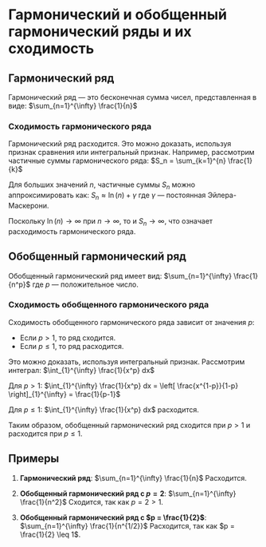 # Гармонический и обобщенный гармонический ряды и их сходимость

## Гармонический ряд

Гармонический ряд — это бесконечная сумма чисел, представленная в виде:
$\sum_{n=1}^{\infty} \frac{1}{n}$

### Сходимость гармонического ряда

Гармонический ряд расходится. Это можно доказать, используя признак сравнения или интегральный признак. Например, рассмотрим частичные суммы гармонического ряда:
$S_n = \sum_{k=1}^{n} \frac{1}{k}$

Для больших значений $n$, частичные суммы $S_n$ можно аппроксимировать как:
$S_n \approx \ln(n) + \gamma$
где $\gamma$ — постоянная Эйлера-Маскерони.

Поскольку $\ln(n) \to \infty$ при $n \to \infty$, то и $S_n \to \infty$, что означает расходимость гармонического ряда.

## Обобщенный гармонический ряд

Обобщенный гармонический ряд имеет вид:
$\sum_{n=1}^{\infty} \frac{1}{n^p}$
где $p$ — положительное число.

### Сходимость обобщенного гармонического ряда

Сходимость обобщенного гармонического ряда зависит от значения $p$:
- Если $p > 1$, то ряд сходится.
- Если $p \leq 1$, то ряд расходится.

Это можно доказать, используя интегральный признак. Рассмотрим интеграл:
$\int_{1}^{\infty} \frac{1}{x^p} dx$

Для $p > 1$:
$\int_{1}^{\infty} \frac{1}{x^p} dx = \left[ \frac{x^{1-p}}{1-p} \right]_{1}^{\infty} = \frac{1}{p-1}$

Для $p \leq 1$:
$\int_{1}^{\infty} \frac{1}{x^p} dx$ расходится.

Таким образом, обобщенный гармонический ряд сходится при $p > 1$ и расходится при $p \leq 1$.

## Примеры

1. **Гармонический ряд**:
$\sum_{n=1}^{\infty} \frac{1}{n}$
Расходится.

2. **Обобщенный гармонический ряд с $p = 2$**:
$\sum_{n=1}^{\infty} \frac{1}{n^2}$
Сходится, так как $p = 2 > 1$.

3. **Обобщенный гармонический ряд с $p = \frac{1}{2}$**:
$\sum_{n=1}^{\infty} \frac{1}{n^{1/2}}$
Расходится, так как $p = \frac{1}{2} \leq 1$.
